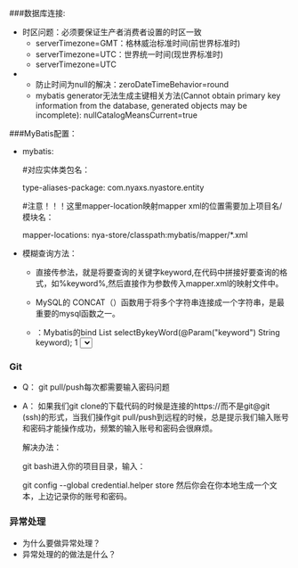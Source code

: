 ###数据库连接:
   - 时区问题：必须要保证生产者消费者设置的时区一致
        - serverTimezone=GMT：格林威治标准时间(前世界标准时)
        - serverTimezone=UTC：世界统一时间(现世界标准时)
        - serverTimezone=UTC
   -    - 防止时间为null的解决：zeroDateTimeBehavior=round
        - mybatis generator无法生成主键相关方法(Cannot obtain primary key information from the database, generated objects may be incomplete):
            nullCatalogMeansCurrent=true

###MyBatis配置：
   - mybatis:
   
        \#对应实体类包名：
        
        type-aliases-package: com.nyaxs.nyastore.entity
        
        \#注意！！！这里mapper-location映射mapper xml的位置需要加上项目名/模块名：
        
        mapper-locations: nya-store/classpath:mybatis/mapper/*.xml
        
   - 模糊查询方法：
       - 直接传参法，就是将要查询的关键字keyword,在代码中拼接好要查询的格式，如%keyword%,然后直接作为参数传入mapper.xml的映射文件中。
            
       - MySQL的 CONCAT（）函数用于将多个字符串连接成一个字符串，是最重要的mysql函数之一。
            
       - ：Mybatis的bind
             List<RoleEntity> selectBykeyWord(@Param("keyword") String keyword);
             1
                 <select id="selectBykeyWord" parameterType="string" resultType="com.why.mybatis.entity.RoleEntity">
                     <bind name="pattern" value="'%' + keyword + '%'" />


### Git
   - Q： git pull/push每次都需要输入密码问题
   - A： 如果我们git clone的下载代码的时候是连接的https://而不是git@git (ssh)的形式，当我们操作git pull/push到远程的时候，总是提示我们输入账号和密码才能操作成功，频繁的输入账号和密码会很麻烦。
      
     解决办法：
      
     git bash进入你的项目目录，输入：
      
     git config --global credential.helper store 
     然后你会在你本地生成一个文本，上边记录你的账号和密码。
     
     
### 异常处理
- 为什么要做异常处理？
- 异常处理的的做法是什么？
    